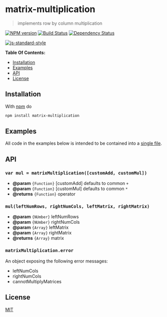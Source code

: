 # matrix-multiplication

> implements row by column multiplication

[![NPM version](https://badge.fury.io/js/matrix-multiplication.svg)](http://badge.fury.io/js/matrix-multiplication) [![Build Status](https://travis-ci.org/fibo/matrix-multiplication.svg?branch=master)](https://travis-ci.org/fibo/matrix-multiplication?branch=master) [![Dependency Status](https://gemnasium.com/fibo/matrix-multiplication.svg)](https://gemnasium.com/fibo/matrix-multiplication)

[![js-standard-style](https://cdn.rawgit.com/feross/standard/master/badge.svg)](https://github.com/feross/standard)

**Table Of Contents:**

* [Installation](#installation)
* [Examples](#examples)
* [API](#api)
* [License](#license)

## Installation

With [npm](https://npmjs.org/) do

```bash
npm install matrix-multiplication
```

## Examples

All code in the examples below is intended to be contained into a [single file](https://github.com/fibo/matrix-multiplication/blob/master/test.js).

## API

### `var mul = matrixMultiplication([customAdd, customMul])`

* **@param** `{Function}` [customAdd] defaults to common `+`
* **@param** `{Function}` [customMul] defaults to common `*`
* **@returns** `{Function}` operator

### `mul(leftNumRows, rightNumCols, leftMatrix, rightMatrix)`

* **@param** `{NUmber}` leftNumRows
* **@param** `{NUmber}` rightNumCols
* **@param** `{Array}` leftMatrix
* **@param** `{Array}` rightMatrix
* **@returns** `{Array}` matrix

### `matrixMultiplication.error`

An object exposing the following error messages:

* leftNumCols
* rightNumCols
* cannotMultiplyMatrices

## License

[MIT](http://g14n.info/mit-license/)
